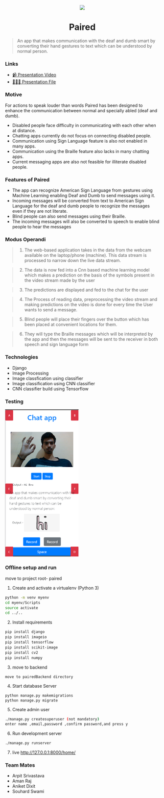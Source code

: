 <p align="center"><img src="https://image.flaticon.com/icons/svg/2036/2036962.svg" align="center" width="175"></p>
<h1 align="center">Paired</h1>

> An app that makes communication with the deaf and dumb smart by converting their hand gestures to text which can be understood by normal person.

### Links
- [📹  Presentation Video](https://www.youtube.com/watch?v=0o3-icYknb4)
- [👨🏻‍💼 Presentation File](./Paired.pdf)


### Motive

For actions to speak louder than words Paired has been designed to enhance the communication between normal and specially abled (deaf and dumb).

- Disabled people face difficulty in
communicating with each other when at
distance.
- Chatting apps currently do not focus on
connecting disabled people.
- Communication using Sign Language
feature is also not enabled in many apps.
-  Communication using the Braille feature also
lacks in many chatting apps.
-  Current messaging apps are also not feasible
for illiterate disabled people.

### Features of Paired

- The app can recognize American Sign
Language from gestures using Machine
Learning enabling Deaf and Dumb to
send messages using it.
-  Incoming messages will be converted
from text to American Sign Language
for the deaf and dumb people to
recognize the messages even if they are
not literate.
-  Blind people can also send messages
using their Braille.
-  The incoming messages will also be
converted to speech to enable blind
people to hear the messages

### Modus Operandi

> 1. The web-based application takes in the data from
the webcam available on the laptop/phone
(machine). This data stream is processed to narrow
down the live data stream.

> 2. The data is now fed into a Cnn based machine
learning model which makes a prediction on the basis
of the symbols present in the video stream made by
the user

> 3. The predictions are displayed and fed to the chat for
the user

> 4. The Process of reading data, preprocessing the video
stream and making predictions on the video is done
for every time the User wants to send a message.

> 5. Blind people will place their fingers over the
button which has been placed at convenient
locations for them.

> 6. They will type the Braille messages which will be
interpreted by the app and then the messages will
be sent to the receiver in both speech and sign
language form


### Technologies

- Django
- Image Processing
- Image classfication using classifier
- Image classification using CNN classifier
- CNN classifier build using Tensorflow

### Testing

<img src="sample.png" width="240">


### Offline setup and run

move to project root-  paired


1. Create and activate a virtualenv (Python 3)
```bash
python -m venv myenv
cd myenv/Scripts
source activate
cd ../..
```
2. Install requirements
```bash
pip install django
pip install imageio
pip install tensorflow
pip install scikit-image
pip install cv2
pip install numpy
```
3. move to backend
```
move to pairedBackend directory

```
4. Start database Server
```
python manage.py makemigrations
python manage.py migrate

```


5. Create admin user
```bash
./manage.py createsuperuser (not mandatory)
enter name ,email,password ,confirm password,and press y
```

6. Run development server
```bash
./manage.py runserver
```

7. live
http://127.0.0.1:8000/home/

### Team Mates

- Arpit Srivastava
- Aman Raj 
- Aniket Dixit
- Souhard Swami

